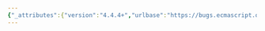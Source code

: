 ```yaml
---
{"_attributes":{"version":"4.4.4+","urlbase":"https://bugs.ecmascript.org/","maintainer":"dherman@mozilla.com"},"bug":{"bug_id":696,"creation_ts":"2012-10-02 15:50:00 -0700","short_desc":"Enable calendar selection via options property","delta_ts":"2012-10-16 15:05:17 -0700","product":"Internationalization - ECMA-402","component":"Specification","version":"Edition 2.0 proposals","rep_platform":"All","op_sys":"All","bug_status":"CONFIRMED","priority":"Normal","bug_severity":"enhancement","everconfirmed":true,"reporter":{"uid":"ecmascriptbugs","name":"Norbert"},"assigned_to":{"uid":"ecmascriptbugs","name":"Norbert"},"long_desc":{"commentid":1816,"comment_count":0,"who":{"uid":"ecmascriptbugs","name":"Norbert"},"bug_when":"2012-10-02 15:50:22 -0700","thetext":"In edition 1.0, calendars can only be selected via a Unicode locale extension, not via an options property. The reason for this is that not all implementation support the selection of any calendar for any locale, and options properties are meant to be orthogonal to locales.\n\nFor a future edition, we should see whether this limitation can be removed."}}}
---
```


